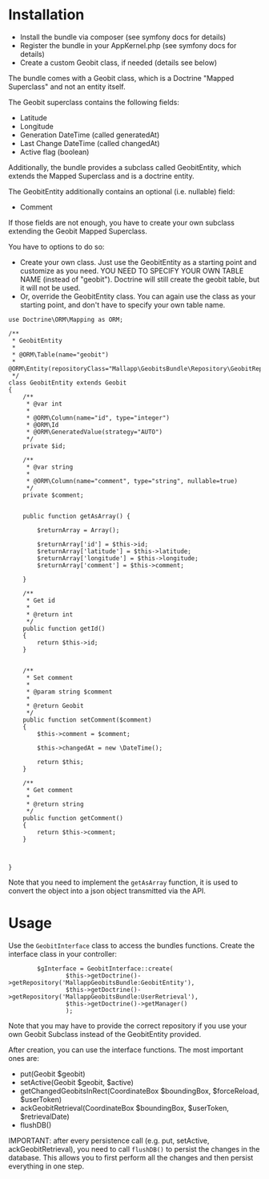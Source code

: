 # Installation

- Install the bundle via composer (see symfony docs for details)
- Register the bundle in your AppKernel.php (see symfony docs for details)
- Create a custom Geobit class, if needed (details see below)

The bundle comes with a Geobit class, which is a Doctrine "Mapped Superclass" and not an entity itself.

The Geobit superclass contains the following fields:
- Latitude
- Longitude
- Generation DateTime (called generatedAt)
- Last Change DateTime (called changedAt)
- Active flag (boolean)

Additionally, the bundle provides a subclass called GeobitEntity, which extends the Mapped Superclass and is a doctrine entity.

The GeobitEntity additionally contains an optional (i.e. nullable) field:
- Comment

If those fields are not enough, you have to create your own subclass extending the Geobit Mapped Superclass.

You have to options to do so:
- Create your own class. Just use the GeobitEntity as a starting point and customize as you need. YOU NEED TO SPECIFY YOUR OWN TABLE NAME (instead of "geobit"). Doctrine will still create the geobit table, but it will not be used.
- Or, override the GeobitEntity class. You can again use the class as your starting point, and don't have to specify your own table name.

```
use Doctrine\ORM\Mapping as ORM;

/**
 * GeobitEntity
 *
 * @ORM\Table(name="geobit")
 * @ORM\Entity(repositoryClass="Mallapp\GeobitsBundle\Repository\GeobitRepository")
 */
class GeobitEntity extends Geobit
{
    /**
     * @var int
     *
     * @ORM\Column(name="id", type="integer")
     * @ORM\Id
     * @ORM\GeneratedValue(strategy="AUTO")
     */
    private $id;

    /**
     * @var string
     *
     * @ORM\Column(name="comment", type="string", nullable=true)
     */
    private $comment;


    public function getAsArray() {
        
        $returnArray = Array();
        
        $returnArray['id'] = $this->id;
        $returnArray['latitude'] = $this->latitude;
        $returnArray['longitude'] = $this->longitude;
        $returnArray['comment'] = $this->comment;

    }

    /**
     * Get id
     *
     * @return int
     */
    public function getId()
    {
        return $this->id;
    }
    
    
    /**
     * Set comment
     *
     * @param string $comment
     *
     * @return Geobit
     */
    public function setComment($comment)
    {
        $this->comment = $comment;
        
        $this->changedAt = new \DateTime();

        return $this;
    }

    /**
     * Get comment
     *
     * @return string
     */
    public function getComment()
    {
        return $this->comment;
    }


    
}
```

Note that you need to implement the `getAsArray` function, it is used to convert the object into a json object transmitted via the API.

# Usage

Use the `GeobitInterface` class to access the bundles functions. Create the interface class in your controller:

```
        $gInterface = GeobitInterface::create(
                $this->getDoctrine()->getRepository('MallappGeobitsBundle:GeobitEntity'),
                $this->getDoctrine()->getRepository('MallappGeobitsBundle:UserRetrieval'),
                $this->getDoctrine()->getManager()
                );
```

Note that you may have to provide the correct repository if you use your own Geobit Subclass instead of the GeobitEntity provided.

After creation, you can use the interface functions. The most important ones are:
- put(Geobit $geobit)
- setActive(Geobit $geobit, $active)
- getChangedGeobitsInRect(CoordinateBox $boundingBox, $forceReload, $userToken)
- ackGeobitRetrieval(CoordinateBox $boundingBox, $userToken, $retrievalDate)
- flushDB()

IMPORTANT: after every persistence call (e.g. put, setActive, ackGeobitRetrieval), you need to call `flushDB()` to persist the changes in the database. This allows you to first perform all the changes and then persist everything in one step.


